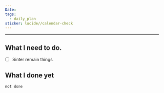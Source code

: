 ```yaml
---
Date: 
tags:
  - daily_plan
sticker: lucide//calendar-check
---
```

---
## What I need to do.

- [ ] Sinter remain things



## What I done yet
```tasks
not done
```
